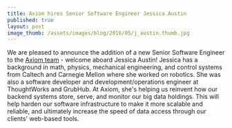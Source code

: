```yaml
---
title: Axiom hires Senior Software Engineer Jessica Austin
published: true
layout: post
image_thumb: /assets/images/blog/2016/05/j_austin.thumb.jpg
---
```


We are pleased to announce the addition of a new Senior Software Engineer to the <a href="http://axiomdatascience.com/about/">Axiom team</a> - welcome aboard Jessica Austin! Jessica has a background in math, physics, mechanical engineering, and control systems from Caltech and Carnegie Mellon where she worked on robotics. She was also a software developer and development/operations engineer at ThoughtWorks and GrubHub. At Axiom, she's helping us reinvent how our backend systems store, serve, and monitor our big data holdings. This will help harden our software infrastructure to make it more scalable and reliable, and ultimately increase the speed of data access through our clients' web-based tools.
